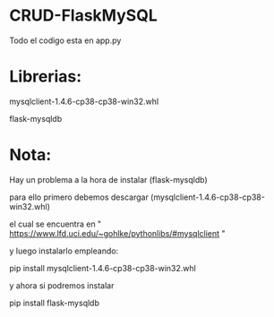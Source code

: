 # CRUD-FlaskMySQL

Todo el codigo esta en app.py

# Librerias:

mysqlclient-1.4.6-cp38-cp38-win32.whl

flask-mysqldb

# Nota:

Hay un problema a la hora de instalar (flask-mysqldb)

para ello primero debemos descargar  (mysqlclient-1.4.6-cp38-cp38-win32.whl)

el cual se encuentra en " https://www.lfd.uci.edu/~gohlke/pythonlibs/#mysqlclient "

y luego instalarlo empleando:

pip install mysqlclient-1.4.6-cp38-cp38-win32.whl 

y ahora si podremos instalar

pip install flask-mysqldb



